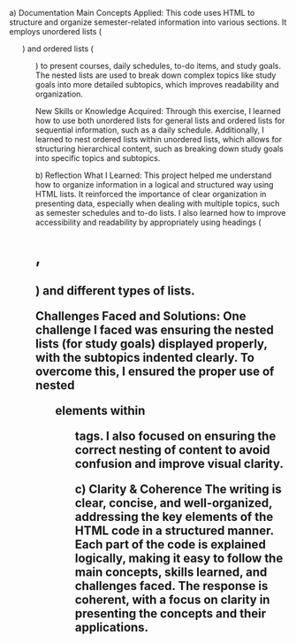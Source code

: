 a) Documentation
Main Concepts Applied: This code uses HTML to structure and organize semester-related information into various sections. It employs unordered lists (<ul>) and ordered lists (<ol>) to present courses, daily schedules, to-do items, and study goals. The nested lists are used to break down complex topics like study goals into more detailed subtopics, which improves readability and organization.

New Skills or Knowledge Acquired: Through this exercise, I learned how to use both unordered lists for general lists and ordered lists for sequential information, such as a daily schedule. Additionally, I learned to nest ordered lists within unordered lists, which allows for structuring hierarchical content, such as breaking down study goals into specific topics and subtopics.

b) Reflection
What I Learned: This project helped me understand how to organize information in a logical and structured way using HTML lists. It reinforced the importance of clear organization in presenting data, especially when dealing with multiple topics, such as semester schedules and to-do lists. I also learned how to improve accessibility and readability by appropriately using headings (<h1>, <h2>) and different types of lists.

Challenges Faced and Solutions: One challenge I faced was ensuring the nested lists (for study goals) displayed properly, with the subtopics indented clearly. To overcome this, I ensured the proper use of nested <ol> elements within <ul> tags. I also focused on ensuring the correct nesting of content to avoid confusion and improve visual clarity.

c) Clarity & Coherence
The writing is clear, concise, and well-organized, addressing the key elements of the HTML code in a structured manner. Each part of the code is explained logically, making it easy to follow the main concepts, skills learned, and challenges faced. The response is coherent, with a focus on clarity in presenting the concepts and their applications.






